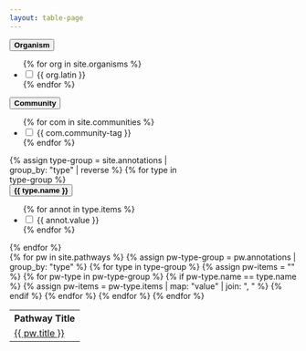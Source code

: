 ```yaml
---
layout: table-page
---
```

<div class="container">
  <div class="row">
    <div class="col-sm" style="max-width:300px;">
<section class="facet">
  <div class="facet-header">
    <button type="button" class="btn btn-link facet-toggle" data-toggle="collapse" href="#organisms" aria-expanded="true" aria-controls="collapseExample">
      <strong class="facet-title">Organism</strong>
    </button>
  </div>
  <div class="facet-body collapse show" id="organisms">
    <ul class="facet-group">
    {% for org in site.organisms %}
      <li class="facet-group-item">
        <label class="form-check-label">
          <input class="form-check-input" type="checkbox" name="organisms" value="{{ org.latin }}">
          {{ org.latin }}
        </label>
      </li>
      {% endfor %}
    </ul>
  </div>
    <div class="facet-header">
    <button type="button" class="btn btn-link facet-toggle" data-toggle="collapse" href="#communities" aria-expanded="true" aria-controls="collapseExample">
      <strong class="facet-title">Community</strong>
    </button>
  </div>
  <div class="facet-body collapse" id="communities">
    <ul class="facet-group">
    {% for com in site.communities %}
      <li class="facet-group-item">
        <label class="form-check-label">
          <input class="form-check-input" type="checkbox" name="communities" value="{{ com.community-tag }}">
          {{ com.community-tag }}
        </label>
      </li>
      {% endfor %}
    </ul>
  </div>
  {% assign type-group = site.annotations | group_by: "type" | reverse %}
  {% for type in type-group %}
      <div class="facet-header">
    <button type="button" class="btn btn-link facet-toggle" data-toggle="collapse" href="#{{ type.name }}" aria-expanded="true" aria-controls="collapseExample">
      <strong class="facet-title">{{ type.name }}</strong>
    </button>
  </div>
  <div class="facet-body collapse" id="{{ type.name }}">
    <ul class="facet-group">
    {% for annot in type.items %}
      <li class="facet-group-item">
        <label class="form-check-label">
          <input class="form-check-input" type="checkbox" name="{{ type.name |downcase | replace:" ","_"}}" value="{{ annot.value }}">
          {{ annot.value }}
        </label>
      </li>
      {% endfor %}
    </ul>
  </div>
  {% endfor %}
</section>
</div>
<div class="col-sm">
    <div class="row">
    <div class="results"></div>
<div class="table-responsive-sm">
<table  class="table table-sm" id="myTable"> 
  <th>Pathway Title</th>
  <th style="display:none;">Organism<br /><input type="text" id="org" style="width:50px;" onkeyup="filterTable()"></th>
  <th style="display:none;">Communities<br /><input type="text" id="com" style="width:50px;" onkeyup="filterTable()"></th>
  <th style="display:none;">Pathway Terms<br /><input type="text" id="pwo" style="width:50px;" onkeyup="filterTable()"></th>
  <th style="display:none;">Disease Terms<br /><input type="text" id="dio" style="width:50px;" onkeyup="filterTable()"></th>
  <th style="display:none;">Cell Types<br /><input type="text" id="cto" style="width:50px;" onkeyup="filterTable()"></th>
  {% for pw in site.pathways %}
  {% assign pw-type-group = pw.annotations | group_by: "type" %}
  <tr>
    <td title="{{ pw.title }}" style="overflow: hidden; max-height: 50px; white-space: nowrap; text-overflow: ellipsis;">
      <a href="{{ pw.url }}">{{ pw.title }}</a>
    </td>
    <td style="display:none;" title="{{ pw.organisms | join: ", "}}">{{ pw.organisms | join: ", "}}</td>
    <td style="display:none;" title="{{ pw.communities | join: ", "}}">{{ pw.communities | join: ", "}}</td>
    {% for type in type-group %}  
      {% assign pw-items = "" %}
      {% for pw-type in pw-type-group %}
        {% if pw-type.name == type.name %}
          {% assign pw-items = pw-type.items | map: "value" | join: ", " %}
        {% endif %}
      {% endfor %}
      <td style="display:none;" title="{{ pw-items }}">
      <div style="overflow: hidden; max-height: 50px; white-space: nowrap; text-overflow: ellipsis;">
      {{ pw-items }}
      </div>
      </td>
    {% endfor %}
  </tr>
  {% endfor %}
</table>
</div>
    </div>
</div>
</div>
</div>

<script>
// CHECKBOXES
// Check org:human by default
document.querySelectorAll("input[type='checkbox'][value='Homo sapiens']")[0].checked = true;

// Listen for organism checkboxes
var orgList = []
var interests = document.querySelectorAll("[name=organisms"); 
for (var index = 0; index < interests.length; index++) { 
    interests[index].addEventListener("change", function(evt){ 
        var checkbox = evt.target; 
        //console.log(checkbox.value + " changed to " + checkbox.checked); 
        orgList = $("input:checkbox[name=organisms]:checked").map(function(){return $(this).val()}).get();
        document.getElementById('org').value = orgList;
        filterTable();
    }); 
}
// Listen for community checkboxes
var comList = []
var interests = document.querySelectorAll("[name=communities"); 
for (var index = 0; index < interests.length; index++) { 
    interests[index].addEventListener("change", function(evt){ 
        var checkbox = evt.target; 
        //console.log(checkbox.value + " changed to " + checkbox.checked); 
        comList = $("input:checkbox[name=communities]:checked").map(function(){return $(this).val()}).get();
        document.getElementById('com').value = comList;
        filterTable();
    }); 
}
// Listen for Pathway Ontology checkboxes
var pwoList = []
var interests = document.querySelectorAll("[name=pathway_ontology"); 
for (var index = 0; index < interests.length; index++) { 
    interests[index].addEventListener("change", function(evt){ 
        var checkbox = evt.target; 
        //console.log(checkbox.value + " changed to " + checkbox.checked); 
        pwoList = $("input:checkbox[name=pathway_ontology]:checked").map(function(){return $(this).val()}).get();
        document.getElementById('pwo').value = pwoList;
        filterTable();
    }); 
}
// Listen for Disease checkboxes
var dioList = []
var interests = document.querySelectorAll("[name=Disease"); 
for (var index = 0; index < interests.length; index++) { 
    interests[index].addEventListener("change", function(evt){ 
        var checkbox = evt.target; 
        //console.log(checkbox.value + " changed to " + checkbox.checked); 
        dioList = $("input:checkbox[name=Disease]:checked").map(function(){return $(this).val()}).get();
        document.getElementById('dio').value = dioList;
        filterTable();
    }); 
}
// Listen for Pathway Ontology checkboxes
var ctoList = []
var interests = document.querySelectorAll("[name=cell_type"); 
for (var index = 0; index < interests.length; index++) { 
    interests[index].addEventListener("change", function(evt){ 
        var checkbox = evt.target; 
        //console.log(checkbox.value + " changed to " + checkbox.checked); 
        ctoList = $("input:checkbox[name=cell_type]:checked").map(function(){return $(this).val()}).get();
        document.getElementById('cto').value = ctoList;
        filterTable();
    }); 
}

// TABLE FILTER
// Declare one-time variables
var table = document.getElementById("myTable");
var tr = table.getElementsByTagName("tr");
var fils = {
  'org':1,
  'com':2,
  'pwo':3,
  'dio':4,
  'cto':5
};

function filterTable() {
  // Declare variables
  var activeFils, emptyFils, input, filSplit, td, i, txtValue;
  activeFils = [];
  emptyFils = [];

  // Define empty and active filter sets
  Object.keys(fils).forEach(key => {
    input = document.getElementById(key).value;
    if (input.length > 0){
      activeFils.push(key);
    } else {
      emptyFils.push(key);
    }
  });
 
  // Loop through all table rows
  for (i = 0; i < tr.length; i++) {
    // Loop through column filters
    if(activeFils.length == 0) {
      // Hide all if nothing selected 
      tr[i].style.display = "none";
    } else if (emptyFils.length > 0) {
      // Show all rows if an column filter is empty 
      tr[i].style.display = "";
    }
    // Loop through active column filters
    activeFils.forEach(key => {
      input = document.getElementById(key);
      filSplit = input.value.toUpperCase().split(",");
      td = tr[i].getElementsByTagName("td")[fils[key]];
      if (td) {
        txtValue = td.textContent || td.innerText;
        tvSplit = txtValue.toUpperCase().trim().split(",");
        // console.log(tvSplit);
        // console.log(filSplit);
        if (filSplit.filter(value => tvSplit.includes(value)).length > 0  //filter.indexOf(txtValue.toUpperCase()) !== -1  
        && tr[i].style.display != "none") {
          // Show those that match the filter and aren't already hidden
          tr[i].style.display = "";
        } else {
          // Hide those that don't match the filter
          tr[i].style.display = "none";
        }
      } 
    });
  }
}
</script>
